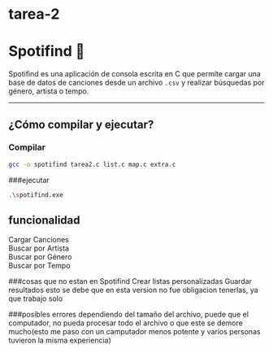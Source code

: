 # tarea-2

# Spotifind 🎵

Spotifind es una aplicación de consola escrita en C que permite cargar una base de datos de canciones desde un archivo `.csv` y realizar búsquedas por género, artista o tempo.

---

## ¿Cómo compilar y ejecutar?
### Compilar

```bash
gcc -o spotifind tarea2.c list.c map.c extra.c
````
###ejecutar
````bash
.\spotifind.exe
````

## funcionalidad
Cargar Canciones	
Buscar por Artista	
Buscar por Género	
Buscar por Tempo	

###cosas que no estan en Spotifind
Crear listas personalizadas	
Guardar resultados
esto se debe que en esta version no fue obligacion tenerlas, ya que trabajo solo

###posibles errores
dependiendo del tamaño del archivo, puede que el computador, no pueda procesar todo el archivo o que este se demore mucho(esto me paso con un camputador menos potente y varios personas tuvieron la misma experiencia)



